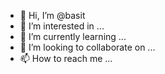 - 👋 Hi, I’m @basit
- 👀 I’m interested in ...
- 🌱 I’m currently learning ...
- 💞️ I’m looking to collaborate on ...
- 📫 How to reach me ...

<!---
basit/basit is a ✨ special ✨ repository because its `README.md` (this file) appears on your GitHub profile.
You can click the Preview link to take a look at your changes.
--->
